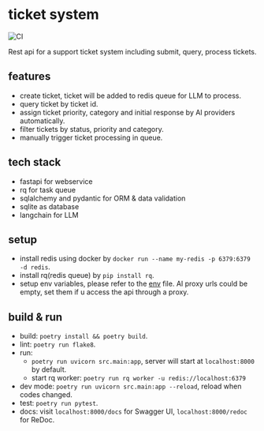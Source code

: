# ticket system
![CI](https://github.com/reminia/ticket-system/actions/workflows/ci.yml/badge.svg)

Rest api for a support ticket system including submit, query, process tickets.

## features

* create ticket, ticket will be added to redis queue for LLM to process.
* query ticket by ticket id.
* assign ticket priority, category and initial response by AI providers automatically.
* filter tickets by status, priority and category.
* manually trigger ticket processing in queue.

## tech stack

* fastapi for webservice
* rq for task queue
* sqlalchemy and pydantic for ORM & data validation
* sqlite as database
* langchain for LLM

## setup

* install redis using docker by `docker run --name my-redis -p 6379:6379 -d redis`.
* install rq(redis queue) by `pip install rq`.
* setup env variables, please refer to the [env](.env.example) file.
AI proxy urls could be empty, set them if u access the api through a proxy.

## build & run

* build: `poetry install && poetry build`.
* lint: `poetry run flake8`.
* run:
    - `poetry run uvicorn src.main:app`, server will start at `localhost:8000` by default.
    -  start rq worker: `poetry run rq worker -u redis://localhost:6379`
* dev mode: `poetry run uvicorn src.main:app --reload`, reload when codes changed.
* test: `poetry run pytest`.
* docs: visit `localhost:8000/docs` for Swagger UI, `localhost:8000/redoc` for ReDoc.
